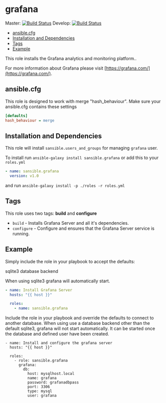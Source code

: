 # grafana 

Master: [![Build Status](https://travis-ci.org/sansible/grafana.svg?branch=master)](https://travis-ci.org/sansible/grafana)
Develop: [![Build Status](https://travis-ci.org/sansible/grafana.svg?branch=develop)](https://travis-ci.org/sansible/grafana)

* [ansible.cfg](#ansible-cfg)
* [Installation and Dependencies](#installation-and-dependencies)
* [Tags](#tags)
* [Example](#example)

This role installs the Grafana analytics and monitoring platform..

For more information about Grafana please visit
[https://grafana.com/](https://grafana.com/).



## ansible.cfg

This role is designed to work with merge "hash_behaviour". Make sure your ansible.cfg contains these settings

```INI
[defaults]
hash_behaviour = merge
```


## Installation and Dependencies

This role will install `sansible.users_and_groups` for managing `grafana` user.

To install run `ansible-galaxy install sansible.grafana` or add this to your `roles.yml`

```YAML
- name: sansible.grafana
  version: v1.0
```

and run `ansible-galaxy install -p ./roles -r roles.yml`


## Tags

This role uses two tags: **build** and **configure**

* `build` - Installs Grafana Server and all it's dependencies.
* `configure` - Configure and ensures that the Grafana Server service is running.


## Example

Simply include the role in your playbook to accept the defaults:

sqlite3 database backend

When using sqlite3 grafana will automatically start.

```YAML
- name: Install Grafana Server
  hosts: "{{ host }}"

  roles:
    - name: sansible.grafana
```

Include the role in your playbook and override the defaults to connect to another database.
When using use a database backend other than the default sqlite3, grafana will not start automatically. 
It can be started once the database and defined user have been created.

```YAWL
- name: Install and configure the grafana server
  hosts: "{{ host }}"
  
  roles:
    - role: sansible.grafana
      grafana:
        db:
          host: mysqlhost.local
          name: grafana
          password: grafanadbpass
          port: 3306
          type: mysql
          user: grafana
``` 
